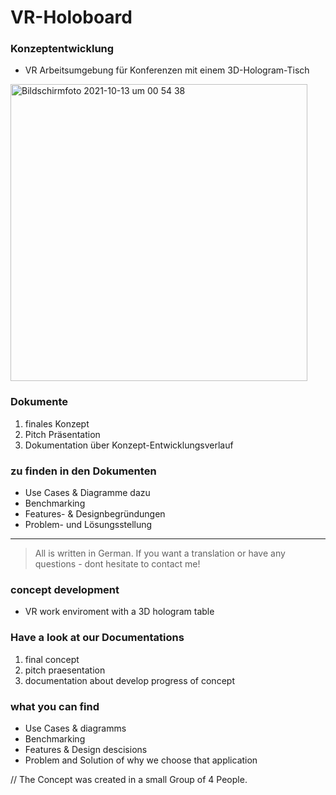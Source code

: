 # VR-Holoboard
 
 ### Konzeptentwicklung
 - VR Arbeitsumgebung für Konferenzen mit einem 3D-Hologram-Tisch

<img width="475" alt="Bildschirmfoto 2021-10-13 um 00 54 38" src="https://user-images.githubusercontent.com/56310257/137039673-91c2af4a-a786-41b5-bfc0-6a75e706c0c4.png">


### Dokumente
1. finales Konzept
2. Pitch Präsentation
3. Dokumentation über Konzept-Entwicklungsverlauf

 ### zu finden in den Dokumenten

 - Use Cases & Diagramme dazu
 - Benchmarking
 - Features- & Designbegründungen
 - Problem- und Lösungsstellung

  ______________________________________________
 
 
 > All is written in German. If you want a translation or have any questions - dont hesitate to contact me!
 
 ### concept development 
 - VR work enviroment with a 3D hologram table
 
 
 ### Have a look at our Documentations
 1. final concept
 2. pitch praesentation
 3. documentation about develop progress of concept

### what you can find 
- Use Cases & diagramms
- Benchmarking
- Features & Design descisions
- Problem and Solution of why we choose that application
 
 
 // The Concept was created in a small Group of 4 People.
 
 
